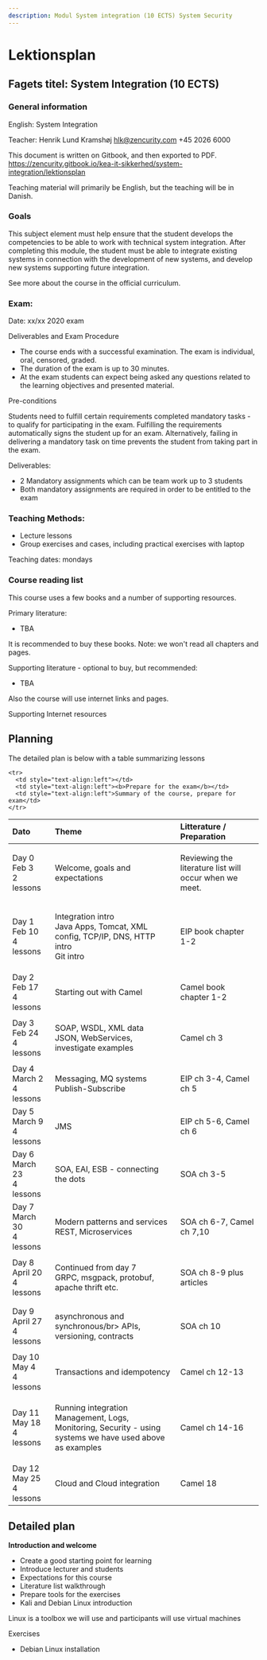 ```yaml
---
description: Modul System integration (10 ECTS) System Security
---
```


# Lektionsplan

## Fagets titel: System Integration \(10 ECTS\)

### General information

English: System Integration

Teacher: Henrik Lund Kramshøj hlk@zencurity.com +45 2026 6000

This document is written on Gitbook, and then exported to PDF.
https://zencurity.gitbook.io/kea-it-sikkerhed/system-integration/lektionsplan

Teaching material will primarily be English, but the teaching will be in Danish.

### Goals

This subject element must help ensure that the student develops the competencies to be able to work with technical system integration. After completing this module, the student must be able to integrate existing systems in connection with the development of new systems, and develop new systems supporting future integration.


See more about the course in the official curriculum.

### Exam:

Date: xx/xx 2020 exam

Deliverables and Exam Procedure

* The course ends with a successful examination. The exam is individual, oral, censored, graded.
* The duration of the exam is up to 30 minutes.
* At the exam students can expect being asked any questions related to the learning objectives and presented material.

Pre-conditions

Students need to fulfill certain requirements  completed mandatory tasks - to qualify for participating in the exam.
Fulfilling the requirements automatically signs the student up for an exam. Alternatively, failing in delivering a mandatory
task on time prevents the student from taking part in the exam.

 Deliverables:
* 2 Mandatory assignments which can be team work up to 3 students
* Both mandatory assignments are required in order to be entitled to the exam


### Teaching Methods:

* Lecture lessons
* Group exercises and cases, including practical exercises with laptop

Teaching dates: mondays

### Course reading list
This course uses a few books and a number of supporting resources.

Primary literature:

* TBA

It is recommended to buy these books. Note: we won't read all chapters and pages.

Supporting literature - optional to buy, but recommended:

* TBA

Also the course will use internet links and pages.

Supporting Internet resources

## Planning

The detailed plan is below with a table summarizing lessons

<table>
<thead>
<tr>
  <th style="text-align:left">Dato</th>
  <th style="text-align:left">Theme</th>
  <th style="text-align:left">Litterature / Preparation</th>
</tr>
</thead>
<tbody>
<tr>
  <td style="text-align:left">Day 0 Feb 3 </br> 2 lessons</td>
  <td style="text-align:left">
    <p>Welcome, goals and expectations</br>
    </p>
  </td>
  <td style="text-align:left">
  <p> Reviewing the literature list will occur when we meet. </p>
  </td>
</tr>
<tr>
  <td style="text-align:left">Day 1 Feb 10 </br>4 lessons </td>
  <td style="text-align:left">
    <p>Integration intro</br>
    Java Apps, Tomcat, XML config, TCP/IP, DNS, HTTP intro<br>
    Git intro
    </p>
  </td>
  <td style="text-align:left">
  <p>EIP book chapter 1-2</p>
  </td>
</tr>
<tr>
  <td style="text-align:left">Day 2 Feb 17 </br>4 lessons </td>
  <td style="text-align:left">
    <p>Starting out with Camel</br>
    </p>
  </td>
  <td style="text-align:left">
  <p>Camel book chapter 1-2</p>
  </td>

</tr>
<tr>
  <td style="text-align:left">Day 3 Feb 24 </br>4 lessons </td>
  <td style="text-align:left">
    <p>SOAP, WSDL, XML data</br>
    JSON, WebServices, investigate examples
    </p>
  </td>
  <td style="text-align:left">
  <p>Camel ch 3</p>
  </td>

</tr>
<tr>
  <td style="text-align:left">Day 4 March 2 </br>4 lessons </td>
  <td style="text-align:left">
    <p>Messaging, MQ systems</br>
    Publish-Subscribe
    </p>
  </td>
  <td style="text-align:left">
  <p>EIP ch 3-4, Camel ch 5</p>
  </td>
</tr>
<tr>
  <td style="text-align:left">Day 5 March 9 </br>4 lessons </td>
  <td style="text-align:left">
    <p>JMS</br>
    </p>
  </td>
  <td style="text-align:left">
  <p>EIP ch 5-6, Camel ch 6</p>
  </td>
</tr>
<tr>
  <td style="text-align:left">Day 6 March 23 </br>4 lessons </td>
  <td style="text-align:left">
    <p>SOA, EAI, ESB - connecting the dots</br>
    </p>
  </td>
  <td style="text-align:left">
  <p>SOA ch 3-5</p>
  </td>
</tr>
<tr>
  <td style="text-align:left">Day 7 March 30 </br>4 lessons </td>
  <td style="text-align:left">
    <p>Modern patterns and services</br>
    REST, Microservices
    </p>
  </td>
  <td style="text-align:left">
  <p>SOA ch 6-7, Camel ch 7,10</p>
  </td>
</tr>
<tr>
  <td style="text-align:left">Day 8 April 20 </br>4 lessons </td>
  <td style="text-align:left">
    <p>Continued from day 7</br>
    GRPC, msgpack, protobuf, apache thrift etc.
    </p>
  </td>
  <td style="text-align:left">
  <p>SOA ch 8-9 plus articles</p>
  </td>
</tr>
<tr>
  <td style="text-align:left">Day 9 April 27 </br>4 lessons </td>
  <td style="text-align:left">
    <p> asynchronous and synchronous/br>
    APIs, versioning, contracts
    </p>
  </td>
  <td style="text-align:left">
  <p>SOA ch 10</p>
  </td>
</tr>
<tr>
  <td style="text-align:left">Day 10 May 4 </br>4 lessons </td>
  <td style="text-align:left">
    <p>Transactions and idempotency</br>
    </p>
  </td>
  <td style="text-align:left">
  <p>Camel ch 12-13</p>
  </td>
</tr>
<tr>
  <td style="text-align:left">Day 11 May 18 </br>4 lessons </td>
  <td style="text-align:left">
    <p>Running integration</br>
    Management, Logs, Monitoring, Security - using systems we have used above as examples
    </p>
  </td>
  <td style="text-align:left">
  <p> Camel ch 14-16</p>
  </td>
</tr>
<tr>
  <td style="text-align:left">Day 12 May 25 </br>4 lessons </td>
  <td style="text-align:left">
    <p>Cloud and Cloud integration</br>
    </p>
  </td>
  <td style="text-align:left">
  <p>Camel 18</p>
  </td>
</tr>

    <tr>
      <td style="text-align:left"></td>
      <td style="text-align:left"><b>Prepare for the exam</b></td>
      <td style="text-align:left">Summary of the course, prepare for exam</td>
    </tr>
  </tbody>
</table>

## Detailed plan

**Introduction and welcome**

* Create a good starting point for learning
* Introduce lecturer and students
* Expectations for this course
* Literature list walkthrough
* Prepare tools for the exercises
* Kali and Debian Linux introduction

Linux is a toolbox we will use and participants will use virtual machines

Exercises
* Debian Linux installation
